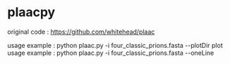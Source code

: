# plaacpy
original code : https://github.com/whitehead/plaac

usage example : python plaac.py -i four_classic_prions.fasta --plotDir plot
usage example : python plaac.py -i four_classic_prions.fasta --oneLine
